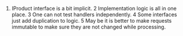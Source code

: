 1. IProduct interface is a bit implicit. 
2  Implementation logic is all in one place.
3  One can not test handlers independently.
4  Some interfaces just add duplication to logic.
5  May be it is better to make requests immutable to make sure they are not changed while processing.
 